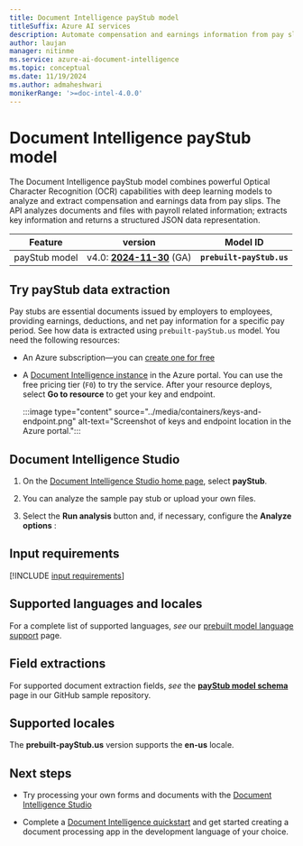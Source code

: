 ```yaml
---
title: Document Intelligence payStub model
titleSuffix: Azure AI services
description: Automate compensation and earnings information from pay slips and stubs.
author: laujan
manager: nitinme
ms.service: azure-ai-document-intelligence
ms.topic: conceptual
ms.date: 11/19/2024
ms.author: admaheshwari
monikerRange: '>=doc-intel-4.0.0'
---
```


<!-- markdownlint-disable MD033 -->

# Document Intelligence payStub model

The Document Intelligence payStub model combines powerful Optical Character Recognition (OCR) capabilities with deep learning models to analyze and extract compensation and earnings data from pay slips. The API analyzes documents and files with payroll related information; extracts key information and returns a structured JSON data representation.

| Feature   | version| Model ID |
|----------  |---------|--------|
|payStub model|v4.0: [**2024-11-30**](/rest/api/aiservices/operation-groups?view=rest-aiservices-v4.0%20(2024-11-30)&preserve-view=true) (GA)|**`prebuilt-payStub.us`**|

## Try payStub data extraction

Pay stubs are essential documents issued by employers to employees, providing earnings, deductions, and net pay information for a specific pay period. See how data is extracted using `prebuilt-payStub.us` model. You need the following resources:

* An Azure subscription—you can [create one for free](https://azure.microsoft.com/pricing/purchase-options/azure-account?cid=msft_learn)

* A [Document Intelligence instance](https://portal.azure.com/#create/Microsoft.CognitiveServicesFormRecognizer) in the Azure portal. You can use the free pricing tier (`F0`) to try the service. After your resource deploys, select **Go to resource** to get your key and endpoint.

    :::image type="content" source="../media/containers/keys-and-endpoint.png" alt-text="Screenshot of keys and endpoint location in the Azure portal.":::

## Document Intelligence Studio

1. On the [Document Intelligence Studio home page](https://documentintelligence.ai.azure.com/studio), select **payStub**.

1. You can analyze the sample pay stub or upload your own files.

1. Select the **Run analysis** button and, if necessary, configure the **Analyze options** :

## Input requirements

[!INCLUDE [input requirements](../includes/input-requirements.md)]

## Supported languages and locales

For a complete list of supported languages, *see* our [prebuilt model language support](../language-support/prebuilt.md) page.

## Field extractions

For supported document extraction fields, *see* the [**payStub model schema**](https://github.com/Azure-Samples/document-intelligence-code-samples/blob/main/schema/2024-11-30-ga/pay-stub.md) page in our GitHub sample repository.

## Supported locales

The **prebuilt-payStub.us** version supports the **en-us** locale.

## Next steps

* Try processing your own forms and documents with the [Document Intelligence Studio](https://formrecognizer.appliedai.azure.com/studio)

* Complete a [Document Intelligence quickstart](../quickstarts/get-started-sdks-rest-api.md?view=doc-intel-3.0.0&preserve-view=true) and get started creating a document processing app in the development language of your choice.
